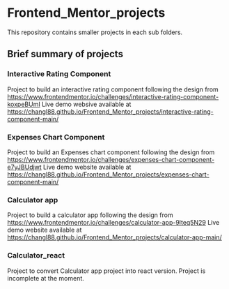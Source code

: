 # Frontend_Mentor_projects
This repository contains smaller projects in each sub folders.

## Brief summary of projects
### Interactive Rating Component 
Project to build an interactive rating component following the design from https://www.frontendmentor.io/challenges/interactive-rating-component-koxpeBUmI
Live demo websive available at https://changl88.github.io/Frontend_Mentor_projects/interactive-rating-component-main/

### Expenses Chart Component
Project to build an Expenses chart component following the design from https://www.frontendmentor.io/challenges/expenses-chart-component-e7yJBUdjwt
Live demo website available at https://changl88.github.io/Frontend_Mentor_projects/expenses-chart-component-main/

### Calculator app
Project to build a calculator app following the design from https://www.frontendmentor.io/challenges/calculator-app-9lteq5N29
Live demo website available at https://changl88.github.io/Frontend_Mentor_projects/calculator-app-main/

### Calculator_react
Project to convert Calculator app project into react version.
Project is incomplete at the moment.
